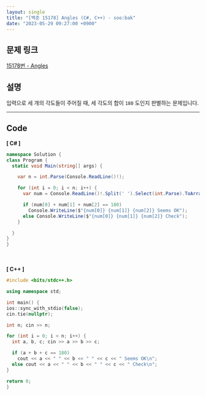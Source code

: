 ```yaml
---
layout: single
title: "[백준 15178] Angles (C#, C++) - soo:bak"
date: "2023-05-29 09:27:00 +0900"
---
```


## 문제 링크
  [15178번 - Angles](https://www.acmicpc.net/problem/15178)

## 설명
입력으로 세 개의 각도들이 주어질 때, 세 각도의 합이 `180` 도인지 판별하는 문제입니다. <br>

- - -

## Code
<b>[ C# ] </b>
<br>

  ```c#
namespace Solution {
  class Program {
    static void Main(string[] args) {

      var n = int.Parse(Console.ReadLine()!);

      for (int i = 0; i < n; i++) {
        var num = Console.ReadLine()!.Split(' ').Select(int.Parse).ToArray();

        if (num[0] + num[1] + num[2] == 180)
          Console.WriteLine($"{num[0]} {num[1]} {num[2]} Seems OK");
        else Console.WriteLine($"{num[0]} {num[1]} {num[2]} Check");
      }

    }
  }
}
  ```
<br><br>
<b>[ C++ ] </b>
<br>

  ```c++
#include <bits/stdc++.h>

using namespace std;

int main() {
  ios::sync_with_stdio(false);
  cin.tie(nullptr);

  int n; cin >> n;

  for (int i = 0; i < n; i++) {
    int a, b, c; cin >> a >> b >> c;

    if (a + b + c == 180)
      cout << a << " " << b << " " << c << " Seems OK\n";
    else cout << a << " " << b << " " << c << " Check\n";
  }

  return 0;
}
  ```
